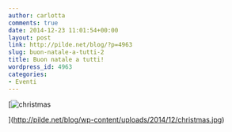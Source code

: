 ```yaml
---
author: carlotta
comments: true
date: 2014-12-23 11:01:54+00:00
layout: post
link: http://pilde.net/blog/?p=4963
slug: buon-natale-a-tutti-2
title: Buon natale a tutti!
wordpress_id: 4963
categories:
- Eventi
---
```


[![christmas](http://pilde.net/blog/wp-content/uploads/2014/12/christmas.jpg)


](http://pilde.net/blog/wp-content/uploads/2014/12/christmas.jpg)



